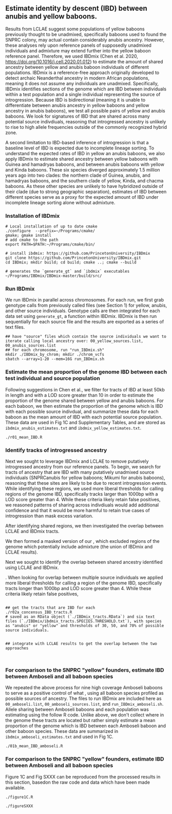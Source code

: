## Estimate identity by descent (IBD) between anubis and yellow baboons. 

Results from LCLAE suggest some populations of yellow baboons previously thought to be unadmixed, specifically baboons used to found the SNPRC colony, may actual contain considerably anubis ancestry. However, these analyses rely upon reference panels of supposedly unadmixed individuals and admixture may extend further into the yellow baboon reference panel. Therefore, we used IBDmix (Chen et al. 2020, https://doi.org/10.1016/j.cell.2020.01.012) to estimate the amount of shared ancestry between yellow and anubis baboon individuals of different populations. IBDmix is a reference-free approach originally developed to detect archaic Neanderthal ancestry in modern African populations, meaning it does not assume any individuals are unadmixed. Specifically, IBDmix identifies sections of the genome which are IBD between individuals within a test population and a single individual representing the source of introgression. Because IBD is bidirectional (meaning it is unable to differentiate between anubis ancestry in yellow baboons and yellow ancestry in anubis baboons), we test all possible pairs of yellow and anubis baboons. We look for signatures of IBD that are shared across many potential source indivdiuals, reasoning that introgressed ancestry is unlikely to rise to high allele frequencies outside of the commonly recognized hybrid zone. 

A second limitation to IBD-based inference of introgression is that a baseline level of IBD is expected due to incomplete lineage sorting. To understand the expected rates of IBD in yellow an anubis baboons, we also apply IBDmix to estimate shared ancestry between yellow baboons with Guinea and hamadryas baboons, and between anubis baboons with yellow and Kinda baboons. These six species diverged approximately 1.5 million years ago into two clades: the northern clade of Guinea, anubis, and hamadryas baboons, and the southern clade of yellow, Kinda, and chacma baboons. As these other species are unlikely to have hybridized outside of their clade (due to strong geographic separation), estimates of IBD between different species serve as a proxy for the expected amount of IBD under incomplete lineage sorting alone without admixture. 


### Installation of IBDmix
```console 
# Local installation of up to date cmake 
./configure  --prefix=~/Programs/cmake/
gmake; gmake install 
# add cmake to the path
export PATH=$PATH:~/Programs/cmake/bin/

# install ibdmix: https://github.com/PrincetonUniversity/IBDmix
git clone https://github.com/PrincetonUniversity/IBDmix.git
cd IBDmix; mkdir build; cd build; cmake ..; cmake --build

# generates the `generate_gt` and `ibdmix` executables
~/Programs/IBDmix/IBDmix-master/build/src/
```

### Run IBDmix
We run IBDmix in parallel across chromosomes. For each run, we first grab genotype calls from previously called files (see Section 1) for yellow, anubis, and other source individuals. Genotype calls are then integrated for each data set using `generate_gt`, a function within IBDmix. IBDmix is then run sequentially for each source file and the results are exported as a series of text files.  

```console 
## have "source" files which contain the source individuals we want to iterate calling local ancestry over: 00_yellow_sources.list, 00_anubis_sources.list
## for each chromosome, run "run_IBDmix.sh"
mkdir ./IBDmix_by_chrom; mkdir ./chrom_vcfs
sbatch --array=1-20 --mem=16G run_IBDmix.sh
```

### Estimate the mean proportion of the genome IBD between each test individual and source population
Following suggestions in Chen et al., we filter for tracts of IBD at least 50kb in length and with a LOD score greater than 10 in order to estimate the proportion of the genome shared between yellow and anubis baboons. For each baboon, we then estimate the proportion of the genome which is IBD with each possible source indivdual, and summarize these data for each baboon as the mean amount of IBD with each potential source population. These data are used in Fig 1C and Supplementary Tables, and are stored as `ibdmix_anubis_estimates.txt` and `ibdmix_yellow_estimates.txt`. 

```console
./r01_mean_IBD.R
```

### Identify tracks of introgressed ancestry 
Next we sought to leverage IBDmix and LCLAE to remove putatively introgressed ancestry from our reference panels. To begin, we search for tracts of ancestry that are IBD with many putatively unadmixed source individuals (SNPRCanubis for yellow baboons; Mikumi for anubis baboons), reasoning that these sites are likely to be due to recent introgression events. While identifying these regions, we used more liberal thresholds for calling regions of the genome IBD, specifically tracks larger than 1000bp with a LOD score greater than 4. While these criteria likely retain false positives, we reasoned patterns of sharing across indivdiuals would add additional confidence and that it would be more harmful to retain true cases of introgression than mask excess variation. 

After identifying shared regions, we then investigated the overlap between LCLAE and IBDmix tracts. 

We then formed a masked version of our , which excluded regions of the genome which potentially include admixture (the union of IBDmix and LCLAE results). 

Next we sought to identify the overlap between shared ancestry identified using LCLAE and IBDmix. 

.  When looking for overlap between multiple source individuals we applied more liberal thresholds for calling a region of the genome IBD, specifically tracts longer than 1000bp and LOD score greater than 4. While these criteria likely retain false positives, 

```console

## get the tracts that are IBD for each 
./r02a_concensus_IBD_tracts.R
# saved as an RData object (`./IBDmix_tracts.RData`) and six text files (`./IBDmix/ibdmix_tracts.SPECIES.THRESHOLD.txt`), with species as "anubis" or "yellow" and thresholds of 30, 50, and 70% of possible source individuals. 


## integrate with LCLAE results to get the overlap between the two approaches



```


### For comparison to the SNPRC "yellow" founders, estimate IBD between Amboseli and all baboon species
We repeated the above process for nine high coverage Amboseli baboons to serve as a positive control of what , using all baboon species profiled as possible sources of ancestry. The files to run IBDmix are included here as `00_amboseli.list`, `00_amboseli_sources.list`, and `run_IBDmix_amboseli.sh`. Allele sharing between Amboseli baboons and each population was estimating using the follow R code. Unlike above, we don't collect where in the genome these tracts are located but rather simply estimate a mean proportion of the genome which is IBD between each Amboseli baboon and other baboon species. These data are summarized in `ibdmix_amboseli_estimates.txt` and used in Fig 1C. 

```console
./01b_mean_IBD_amboseli.R

```

### For comparison to the SNPRC "yellow" founders, estimate IBD between Amboseli and all baboon species
Figure 1C and Fig SXXX can be reproduced from the processed results in this section, basedon the raw code and data which have been made available. 

```console
./figure1C.R

./figureSXXX
```
